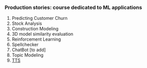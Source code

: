 ### Production stories: course dedicated to ML applications

1. Predicting Customer Churn
2. Stock Analysis
3. Construction Modeling
4. 3D model similarity evaluation
5. Reinforcement Learning
6. Spellchecker
7. ChatBot [to add]
8. Topic Modeling
9. [TTS](https://github.com/gal-dmitry/TTS_HW)
